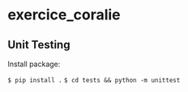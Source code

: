 # exercice_coralie

## Unit Testing 
Install package:<br/>

```$ pip install .```
```$ cd tests && python -m unittest```
